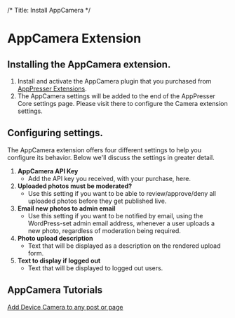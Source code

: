 /*
Title: Install AppCamera
*/

# AppCamera Extension

## Installing the AppCamera extension.

1. Install and activate the AppCamera plugin that you purchased from [AppPresser Extensions](../../../extensions/).
2. The AppCamera settings will be added to the end of the AppPresser Core settings page. Please visit there to configure the Camera extension settings.

## Configuring settings.

The AppCamera extension offers four different settings to help you configure its behavior. Below we'll discuss the settings in greater detail.

1. **AppCamera API Key**
	* Add the API key you received, with your purchase, here.
2. **Uploaded photos must be moderated?**
	* Use this setting if you want to be able to review/approve/deny all uploaded photos before they get published live.
3. **Email new photos to admin email**
	* Use this setting if you want to be notified by email, using the WordPress-set admin email address, whenever a user uploads a new photo, regardless of moderation being required.
4. **Photo upload description**
	* Text that will be displayed as a description on the rendered upload form.
5. **Text to display if logged out**
	* Text that will be displayed to logged out users.

## AppCamera Tutorials

[Add Device Camera to any post or page](./add_device_camera_post_page/)
